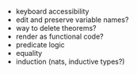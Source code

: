 * keyboard accessibility
* edit and preserve variable names?
* way to delete theorems?
* render as functional code?
* predicate logic
* equality
* induction (nats, inductive types?)